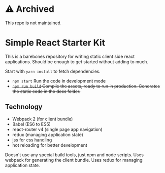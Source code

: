 # ⚠️ Archived
This repo is not maintained.

# Simple React Starter Kit
This is a barebones repository for writing static client side react applications. 
Should be enough to get started without adding to much.

Start with `yarn install` to fetch dependencies.

 - `npm start` Run the code in development mode
 - ~~`npm run build` Compile the assets, ready to run in production. Generates the static code in the docs folder.~~


## Technology

 - Webpack 2 (for client bundle)
 - Babel (ES6 to ES5)
 - react-router v4 (single page app navigation)
 - redux (managing application state)
 - jss for css handling
 - hot reloading for better development

Doesn't use any special build tools, just npm and node scripts. Uses 
webpack for generating the client bundle. Uses redux for managing application state.


